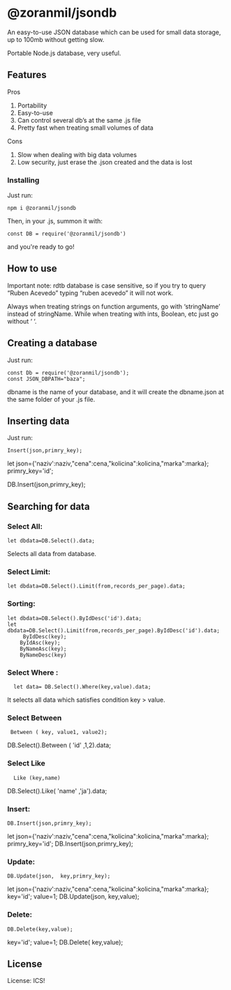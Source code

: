 # @zoranmil/jsondb

An easy-to-use JSON database which can be used for small data storage, up to 100mb without getting slow.

Portable Node.js database, very useful.

## Features

Pros
1.	Portability
2.	Easy-to-use
3.	Can control several db’s at the same .js file
4.	Pretty fast when treating small volumes of data

Cons
1.	Slow when dealing with big data volumes
2.	Low security, just erase the .json created and the data is lost

### Installing

Just run: 
```
npm i @zoranmil/jsondb
```

Then, in your .js, summon it with:
```
const DB = require('@zoranmil/jsondb')
```

and you're ready to go!

## How to use

Important note: rdtb database is case sensitive, so if you try to query “Ruben Acevedo” typing “ruben acevedo” it will not work.

Always when treating strings on function arguments, go with ‘stringName’ instead of stringName. While when treating with ints, Boolean, etc just go without ‘ ‘.

## Creating a database 

Just run:

```
const Db = require('@zoranmil/jsondb');
const JSON_DBPATH="baza";
```

dbname is the name of your database, and it will create the dbname.json at the same folder of your .js file.


## Inserting data

Just run:  
```
Insert(json,primry_key);
```

let json={'naziv':naziv,"cena":cena,"kolicina":kolicina,"marka":marka};
 primry_key='id';

DB.Insert(json,primry_key);


## Searching for data

### Select All:
```
let dbdata=DB.Select().data;

```
Selects all data from database.

### Select Limit:
```
let dbdata=DB.Select().Limit(from,records_per_page).data;
```
### Sorting: 
```
let dbdata=DB.Select().ByIdDesc('id').data;
let dbdata=DB.Select().Limit(from,records_per_page).ByIdDesc('id').data;
     ByIdDesc(key);
    ByIdAsc(key);
    ByNameAsc(key);
    ByNameDesc(key)
```


### Select Where :
```
  let data= DB.Select().Where(key,value).data;
```
It selects all data which satisfies condition key > value.


### Select  Between
```
 Between ( key, value1, value2);
```
DB.Select().Between ( 'id' ,1,2).data;

### Select  Like
```
  Like (key,name)
```
DB.Select().Like( 'name' ,'ja').data;
### Insert: 
```
DB.Insert(json,primry_key);
```
let json={'naziv':naziv,"cena":cena,"kolicina":kolicina,"marka":marka};
 primry_key='id';
DB.Insert(json,primry_key);



### Update:
```
DB.Update(json,  key,primry_key);
```
let json={'naziv':naziv,"cena":cena,"kolicina":kolicina,"marka":marka};
 key='id';
 value=1;
 DB.Update(json,  key,value);

### Delete:
```
DB.Delete(key,value);
```

 key='id';
 value=1;
 DB.Delete( key,value);


## License

License: ICS!

